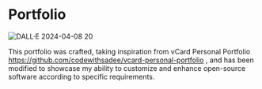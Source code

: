 # Portfolio
![DALL·E 2024-04-08 20](https://github.com/rahafsaad/Portfolio/assets/67018296/35ee783a-8e04-4a46-bb3e-b2cc6b1d298d)


This portfolio was crafted, taking inspiration from vCard Personal Portfolio https://github.com/codewithsadee/vcard-personal-portfolio , and has been modified to showcase my ability to customize and enhance open-source software according to specific requirements. 
